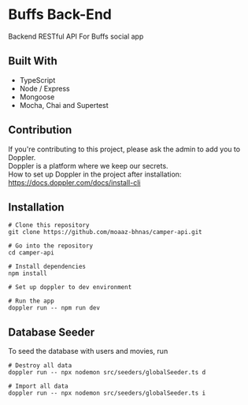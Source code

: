 # Buffs Back-End

Backend RESTful API For Buffs social app

## Built With

- TypeScript
- Node / Express
- Mongoose
- Mocha, Chai and Supertest

## Contribution

If you're contributing to this project, please ask the admin to add you to Doppler.  
Doppler is a platform where we keep our secrets.  
How to set up Doppler in the project after installation: https://docs.doppler.com/docs/install-cli

## Installation

```
# Clone this repository
git clone https://github.com/moaaz-bhnas/camper-api.git

# Go into the repository
cd camper-api

# Install dependencies
npm install

# Set up doppler to dev environment

# Run the app
doppler run -- npm run dev
```

## Database Seeder

To seed the database with users and movies, run

```
# Destroy all data
doppler run -- npx nodemon src/seeders/globalSeeder.ts d

# Import all data
doppler run -- npx nodemon src/seeders/globalSeeder.ts i
```
